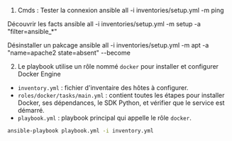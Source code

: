 1. Cmds :
Tester la connexion
ansible all -i inventories/setup.yml -m ping

Découvrir les facts
ansible all -i inventories/setup.yml -m setup -a "filter=ansible_*"

Désinstaller un pakcage
ansible all -i inventories/setup.yml -m apt -a "name=apache2 state=absent" --become

2. Le playbook utilise un rôle nommé `docker` pour installer et configurer Docker Engine
- `inventory.yml` : fichier d'inventaire des hôtes à configurer.
- `roles/docker/tasks/main.yml` : contient toutes les étapes pour installer Docker, ses dépendances, le SDK Python, et vérifier que le service est démarré.
- `playbook.yml` : playbook principal qui appelle le rôle `docker`.
```bash
ansible-playbook playbook.yml -i inventory.yml
```